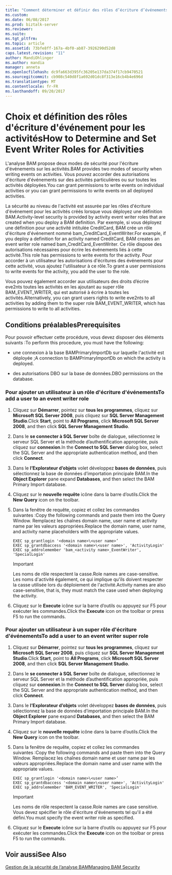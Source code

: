 ```yaml
---
title: "Comment déterminer et définir des rôles d’écriture d’événements pour les activités | Documents Microsoft"
ms.custom: 
ms.date: 06/08/2017
ms.prod: biztalk-server
ms.reviewer: 
ms.suite: 
ms.tgt_pltfrm: 
ms.topic: article
ms.assetid: 73bfe8ff-167a-4bf0-ab87-3926290d52d8
caps.latest.revision: "11"
author: MandiOhlinger
ms.author: mandia
manager: anneta
ms.openlocfilehash: dc9fa663d395fc36205e137da374f17cb9470521
ms.sourcegitcommit: cb908c540d8f1a692d01dc8f313e16cb4b4e696d
ms.translationtype: MT
ms.contentlocale: fr-FR
ms.lasthandoff: 09/20/2017
---
```

# <a name="how-to-determine-and-set-event-writer-roles-for-activities"></a><span data-ttu-id="e33b6-102">Choix et définition des rôles d'écriture d'événement pour les activités</span><span class="sxs-lookup"><span data-stu-id="e33b6-102">How to Determine and Set Event Writer Roles for Activities</span></span>
<span data-ttu-id="e33b6-103">L'analyse BAM propose deux modes de sécurité pour l'écriture d'événements sur les activités.</span><span class="sxs-lookup"><span data-stu-id="e33b6-103">BAM provides two modes of security when writing events on activities.</span></span> <span data-ttu-id="e33b6-104">Vous pouvez accorder des autorisations d'écriture d'événements sur des activités particulières ou sur toutes les activités déployées.</span><span class="sxs-lookup"><span data-stu-id="e33b6-104">You can grant permissions to write events on individual activities or you can grant permissions to write events on all deployed activities.</span></span>  
  
 <span data-ttu-id="e33b6-105">La sécurité au niveau de l'activité est assurée par les rôles d'écriture d'événement pour les activités créés lorsque vous déployez une définition BAM.</span><span class="sxs-lookup"><span data-stu-id="e33b6-105">Activity-level security is provided by activity event writer roles that are created when you deploy a BAM definition.</span></span> <span data-ttu-id="e33b6-106">Par exemple, si vous déployez une définition pour une activité intitulée CreditCard, BAM crée un rôle d'écriture d'événement nommé bam_CreditCard_EventWriter.</span><span class="sxs-lookup"><span data-stu-id="e33b6-106">For example, if you deploy a definition for an activity named CreditCard, BAM creates an event writer role named bam_CreditCard_EventWriter.</span></span> <span data-ttu-id="e33b6-107">Ce rôle dispose des autorisations nécessaires pour écrire les événements liés à cette activité.</span><span class="sxs-lookup"><span data-stu-id="e33b6-107">This role has permissions to write events for the activity.</span></span> <span data-ttu-id="e33b6-108">Pour accorder à un utilisateur les autorisations d'écritures des événements pour cette activité, vous ajoutez l'utilisateur à ce rôle.</span><span class="sxs-lookup"><span data-stu-id="e33b6-108">To grant a user permissions to write events for the activity, you add the user to the role.</span></span>  
  
 <span data-ttu-id="e33b6-109">Vous pouvez également accorder aux utilisateurs des droits d’écrire eve2nts toutes les activités en les ajoutant au super rôle BAM_EVENT_WRITER, qui est autorisé à écrire à toutes les activités.</span><span class="sxs-lookup"><span data-stu-id="e33b6-109">Alternatively, you can grant users rights to write eve2nts to all activities by adding them to the super role BAM_EVENT_WRITER, which has permissions to write to all activities.</span></span>  
  
## <a name="prerequisites"></a><span data-ttu-id="e33b6-110">Conditions préalables</span><span class="sxs-lookup"><span data-stu-id="e33b6-110">Prerequisites</span></span>  
 <span data-ttu-id="e33b6-111">Pour pouvoir effectuer cette procédure, vous devez disposer des éléments suivants :</span><span class="sxs-lookup"><span data-stu-id="e33b6-111">To perform this procedure, you must have the following:</span></span>  
  
-   <span data-ttu-id="e33b6-112">une connexion à la base BAMPrimaryImportDb sur laquelle l'activité est déployée ;</span><span class="sxs-lookup"><span data-stu-id="e33b6-112">A connection to BAMPrimaryImportDb on which the activity is deployed.</span></span>  
  
-   <span data-ttu-id="e33b6-113">des autorisations DBO sur la base de données.</span><span class="sxs-lookup"><span data-stu-id="e33b6-113">DBO permissions on the database.</span></span>  
  
### <a name="to-add-a-user-to-an-event-writer-role"></a><span data-ttu-id="e33b6-114">Pour ajouter un utilisateur à un rôle d'écriture d'événements</span><span class="sxs-lookup"><span data-stu-id="e33b6-114">To add a user to an event writer role</span></span>  
  
1.  <span data-ttu-id="e33b6-115">Cliquez sur **Démarrer**, pointez sur **tous les programmes**, cliquez sur **Microsoft SQL Server 2008**, puis cliquez sur **SQL Server Management Studio**.</span><span class="sxs-lookup"><span data-stu-id="e33b6-115">Click **Start**, point to **All Programs**, click **Microsoft SQL Server 2008**, and then click **SQL Server Management Studio**.</span></span>  
  
2.  <span data-ttu-id="e33b6-116">Dans le **se connecter à SQL Server** boîte de dialogue, sélectionnez le serveur SQL Server et la méthode d’authentification appropriée, puis cliquez sur **connexion**.</span><span class="sxs-lookup"><span data-stu-id="e33b6-116">In the **Connect to SQL Server** dialog box, select the SQL Server and the appropriate authentication method, and then click **Connect**.</span></span>  
  
3.  <span data-ttu-id="e33b6-117">Dans le **l’Explorateur d’objets** volet développez **bases de données**, puis sélectionnez la base de données d’importation principale BAM.</span><span class="sxs-lookup"><span data-stu-id="e33b6-117">In the **Object Explorer** pane expand **Databases**, and then select the BAM Primary Import database.</span></span>  
  
4.  <span data-ttu-id="e33b6-118">Cliquez sur le **nouvelle requête** icône dans la barre d’outils.</span><span class="sxs-lookup"><span data-stu-id="e33b6-118">Click the **New Query** icon on the toolbar.</span></span>  
  
5.  <span data-ttu-id="e33b6-119">Dans la fenêtre de requête, copiez et collez les commandes suivantes :</span><span class="sxs-lookup"><span data-stu-id="e33b6-119">Copy the following commands and paste them into the Query Window.</span></span> <span data-ttu-id="e33b6-120">Remplacez les chaînes domain name, user name et activity name par les valeurs appropriées.</span><span class="sxs-lookup"><span data-stu-id="e33b6-120">Replace the domain name, user name, and activity name placeholders with the appropriate values.</span></span>  
  
    ```  
    EXEC sp_grantlogin '<domain name>\<user name>’  
    EXEC sp_grantdbaccess '<domain name>\<user name>', 'ActivityLogin'  
    EXEC sp_addrolemember 'bam_<activity name>_EventWriter', 'SpecialLogin'  
    ```  
  
    > [!IMPORTANT]
    >  <span data-ttu-id="e33b6-121">Les noms de rôle respectent la casse.</span><span class="sxs-lookup"><span data-stu-id="e33b6-121">Role names are case-sensitive.</span></span> <span data-ttu-id="e33b6-122">Les noms d'activité également, ce qui implique qu'ils doivent respecter la casse utilisée lors du déploiement de l'activité.</span><span class="sxs-lookup"><span data-stu-id="e33b6-122">Activity names are also case-sensitive, that is, they must match the case used when deploying the activity.</span></span>  
  
6.  <span data-ttu-id="e33b6-123">Cliquez sur le **Execute** icône sur la barre d’outils ou appuyez sur F5 pour exécuter les commandes.</span><span class="sxs-lookup"><span data-stu-id="e33b6-123">Click the **Execute** icon on the toolbar or press F5 to run the commands.</span></span>  
  
### <a name="to-add-a-user-to-an-event-writer-super-role"></a><span data-ttu-id="e33b6-124">Pour ajouter un utilisateur à un super rôle d'écriture d'événements</span><span class="sxs-lookup"><span data-stu-id="e33b6-124">To add a user to an event writer super role</span></span>  
  
1.  <span data-ttu-id="e33b6-125">Cliquez sur **Démarrer**, pointez sur **tous les programmes**, cliquez sur **Microsoft SQL Server 2008**, puis cliquez sur **SQL Server Management Studio**.</span><span class="sxs-lookup"><span data-stu-id="e33b6-125">Click **Start**, point to **All Programs**, click **Microsoft SQL Server 2008**, and then click **SQL Server Management Studio**.</span></span>  
  
2.  <span data-ttu-id="e33b6-126">Dans le **se connecter à SQL Server** boîte de dialogue, sélectionnez le serveur SQL Server et la méthode d’authentification appropriée, puis cliquez sur **connexion**.</span><span class="sxs-lookup"><span data-stu-id="e33b6-126">In the **Connect to SQL Server** dialog box, select the SQL Server and the appropriate authentication method, and then click **Connect**.</span></span>  
  
3.  <span data-ttu-id="e33b6-127">Dans le **l’Explorateur d’objets** volet développez **bases de données**, puis sélectionnez la base de données d’importation principale BAM.</span><span class="sxs-lookup"><span data-stu-id="e33b6-127">In the **Object Explorer** pane expand **Databases**, and then select the BAM Primary Import database.</span></span>  
  
4.  <span data-ttu-id="e33b6-128">Cliquez sur le **nouvelle requête** icône dans la barre d’outils.</span><span class="sxs-lookup"><span data-stu-id="e33b6-128">Click the **New Query** icon on the toolbar.</span></span>  
  
5.  <span data-ttu-id="e33b6-129">Dans la fenêtre de requête, copiez et collez les commandes suivantes :</span><span class="sxs-lookup"><span data-stu-id="e33b6-129">Copy the following commands and paste them into the Query Window.</span></span> <span data-ttu-id="e33b6-130">Remplacez les chaînes domain name et user name par les valeurs appropriées.</span><span class="sxs-lookup"><span data-stu-id="e33b6-130">Replace the domain name and user name with the appropriate values.</span></span>  
  
    ```  
    EXEC sp_grantlogin '<domain name>\<user name>’  
    EXEC sp_grantdbaccess '<domain name>\<user name>', 'ActivityLogin'  
    EXEC sp_addrolemember 'BAM_EVENT_WRITER', 'SpecialLogin'  
    ```  
  
    > [!IMPORTANT]
    >  <span data-ttu-id="e33b6-131">Les noms de rôle respectent la casse.</span><span class="sxs-lookup"><span data-stu-id="e33b6-131">Role names are case sensitive.</span></span> <span data-ttu-id="e33b6-132">Vous devez spécifier le rôle d'écriture d'événements tel qu'il a été défini.</span><span class="sxs-lookup"><span data-stu-id="e33b6-132">You must specify the event writer role as specified.</span></span>  
  
6.  <span data-ttu-id="e33b6-133">Cliquez sur le **Execute** icône sur la barre d’outils ou appuyez sur F5 pour exécuter les commandes.</span><span class="sxs-lookup"><span data-stu-id="e33b6-133">Click the **Execute** icon on the toolbar or press F5 to run the commands.</span></span>  
  
## <a name="see-also"></a><span data-ttu-id="e33b6-134">Voir aussi</span><span class="sxs-lookup"><span data-stu-id="e33b6-134">See Also</span></span>  
 [<span data-ttu-id="e33b6-135">Gestion de la sécurité de l’analyse BAM</span><span class="sxs-lookup"><span data-stu-id="e33b6-135">Managing BAM Security</span></span>](../core/managing-bam-security.md)